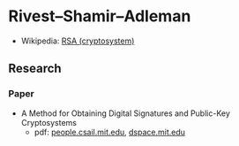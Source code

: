 # Rivest–Shamir–Adleman

- Wikipedia: [RSA (cryptosystem)](https://en.wikipedia.org/wiki/RSA_(cryptosystem))

## Research

### Paper

- A Method for Obtaining Digital Signatures and Public-Key Cryptosystems
  - pdf: [people.csail.mit.edu](https://people.csail.mit.edu/vinodv/COURSES/MAT302-S12/Rsapaper.pdf), [dspace.mit.edu](https://dspace.mit.edu/handle/1721.1/148910)

